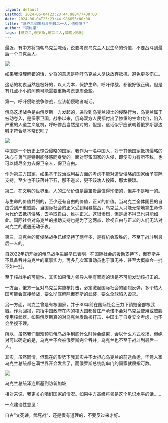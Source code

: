 ```yaml
---
layout: default
Lastmod: 2024-06-04T23:23:44.988477+00:00
date: 2024-06-04T23:23:44.986655+00:00
title: "乌克兰如果战斗到最后一人，值得吗？"
author: "项栋梁"
tags: [乌克兰,俄罗斯,乌克兰人,侵略,俄乌]
---
```


最近，有中方将领朝乌克兰喊话，说要考虑乌克兰人民生命的价值，不要战斗到最后一个乌克兰人。

![](https://images.weserv.nl/?url=https%3A//mmbiz.qpic.cn/mmbiz_jpg/qEicyZDQUnDFTclbFuqdbuuwvZUAo3HmjQT6DiafmgPRT3zuEicjbiaJZbl3BO8FFxWJzwllbqY3FLgSAp5xsE8FMA/640%3Fwx_fmt%3Djpeg)

如果我没理解错的话，少将的意思是呼吁乌克兰人尽快放弃抵抗，避免更多伤亡。

这话的初衷当然是极好的，以人为本，保护生命，呼吁停战，都很好很正确。但是有几点小小的问题可能需要重新考虑更周全些。

第一，呼吁侵略战争停战，应该朝侵略者喊话。

俄乌这场战争是由俄罗斯一方发起的，进攻到乌克兰领土的侵略行为，乌克兰属于被动卷入，是保家卫国。战争以来，俄乌双方人民都付出了惨重的生命代价，陷入严重的人道主义危机，呼吁停战当然是对的，但是，这话似乎应该朝着俄罗斯那边喊才符合基本常识吧？

![](https://images.weserv.nl/?url=https%3A//mmbiz.qpic.cn/mmbiz_jpg/qEicyZDQUnDFTclbFuqdbuuwvZUAo3HmjUeIJYSu77pYue9gr96icOzKM4ceEMkQDeKeJzRchvB8lZs3uqdAnqXg/640%3Fwx_fmt%3Djpeg)

中国是一个历史上饱受侵略的国家，我作为一名中国人，对于其他国家抵抗侵略的决心与勇气是特别能够感同身受的。面对野蛮国家的入侵，即便实力有所不敌，也可以倾尽全力去保卫亲人，保卫自由。

作为第三方国家，如果基于政治或利益方面的考虑不能对遭受侵略的国家给予实际支持，至少也不该落井下石，那不道义，更不该劝人投降，那太猥琐。

第二，在文明的世界里，人的生命价值是最宝贵最值得珍惜的，但并不是唯一的。

与生命的价值并列的，至少还有自由的价值，正义的价值。当乌克兰全体国民的自由受到严重威胁，当国际社会的正义受到粗暴挑战，乌克兰人只能无奈地拿生命作为代价去抵抗侵略，去争取自由、维护正义。这很惨烈，但是逼不得已也只能如此。国际社会对乌克兰的援助支持也是为了这两点，珍视自由与正义的人们无法对乌克兰的遭遇无动于衷。

第三，乌克兰的反侵略战争已经坚持了两年多，是有机会取胜的，不至于战斗到最后一人的。

自2022年初开始的俄乌战争进展早已表明，在国际社会的援助支持下，俄罗斯并不具备吞并乌克兰的军事实力，再多几次军事动员也于事无补，甚至大概率会一批不如一批。

至于核战争的可能性，其实如果俄方领导人稍有智商的话是不可能发动核打击的。

一方面，俄方一旦对乌克兰实施核打击，必定激起国际社会的剧烈反弹，多个核大国可能会直接参战，要么彻底解除俄罗斯的武装，要么全球陷入毁灭。

另一方面，乌克兰曾是有核国家，并于30年前在国际社会压力下销毁全部核武器。作为回报，包括中国政府在内的核大国都曾庄严承诺不会对乌克兰使用或威胁使用核武器。如果俄罗斯真的对乌克兰发动核打击，中国出于自身安全考虑，也不会坐视不理。

所以，虽然我们很难预见俄乌战争到底什么时候会结束，会以什么方式收场，但绝对可以确定的是，乌克兰不会被俄罗斯完全吞并，乌克兰也不至于战斗到最后一人。

其实，虽然同情，但现在的形势下我其实并不太担心乌克兰的前途命运，毕竟人家乌克兰总统都在满世界开会发言了，而俄罗斯总统能串门的国家就屈指可数。

![](https://images.weserv.nl/?url=https%3A//mmbiz.qpic.cn/mmbiz_jpg/qEicyZDQUnDFTclbFuqdbuuwvZUAo3HmjZZJhHtGKYnuPfAhmDl89YkIe4x9SCVxXQCcUKEtjDWBQTPvA8uGjXQ/640%3Fwx_fmt%3Djpeg)

乌克兰总统泽连斯基到访新加坡

相对来说，我更关心咱们国家的情况。如果中方高级将领是这个见识水平的话……

一点建设性意见：

自古“文死谏，武死战”，还是很有道理的，不要反过来才好。

